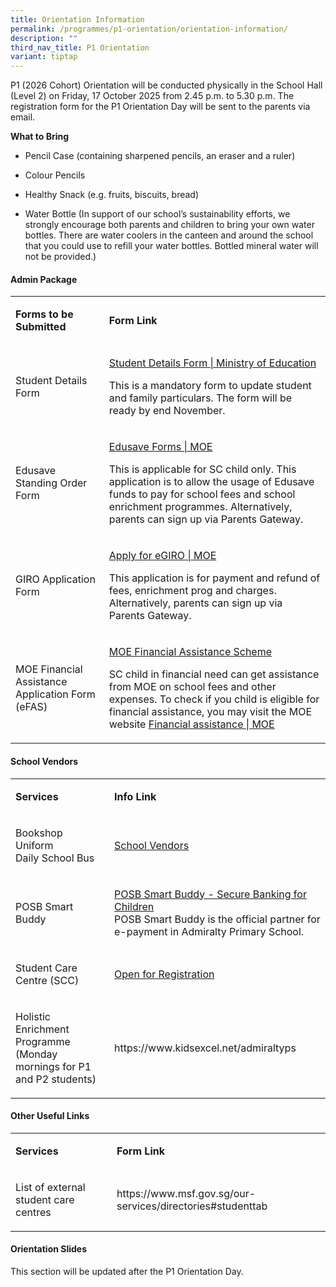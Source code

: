 ```yaml
---
title: Orientation Information
permalink: /programmes/p1-orientation/orientation-information/
description: ""
third_nav_title: P1 Orientation
variant: tiptap
---
```

<p>P1 (2026 Cohort) Orientation will be conducted physically in the School
Hall (Level 2) on Friday, 17 October 2025 from 2.45 p.m. to 5.30 p.m. The
registration form for the P1 Orientation Day will be sent to the parents
via email.</p>
<p><strong>What to Bring</strong>
</p>
<ul data-tight="true" class="tight">
<li>
<p>Pencil Case (containing sharpened pencils, an eraser and a ruler)</p>
</li>
<li>
<p>Colour Pencils</p>
</li>
<li>
<p>Healthy Snack (e.g. fruits, biscuits, bread)</p>
</li>
<li>
<p>Water Bottle (In support of our school’s sustainability efforts, we strongly
encourage both parents and children to bring your own water bottles. There
are water coolers in the canteen and around the school that you could use
to refill your water bottles. Bottled mineral water will not be provided.)</p>
</li>
</ul>
<h4>Admin Package</h4>
<table style="minWidth: 50px">
<colgroup>
<col>
<col>
</colgroup>
<tbody>
<tr>
<td rowspan="1" colspan="1">
<p><strong>Forms to be Submitted</strong>
</p>
</td>
<td rowspan="1" colspan="1">
<p><strong>Form Link</strong>
</p>
</td>
</tr>
<tr>
<td rowspan="1" colspan="1">
<p>Student Details Form</p>
</td>
<td rowspan="1" colspan="1">
<p><a href="https://pg.moe.edu.sg/forms/sdf" rel="noopener noreferrer nofollow" target="_blank">Student Details Form | Ministry of Education</a>
</p>
<p>This is a mandatory form to update student and family particulars. The
form will be ready by end November.</p>
</td>
</tr>
<tr>
<td rowspan="1" colspan="1">
<p>Edusave Standing Order Form</p>
</td>
<td rowspan="1" colspan="1">
<p><a href="https://www.moe.gov.sg/quick-links/forms" rel="noopener noreferrer nofollow" target="_blank">Edusave Forms | MOE</a>
</p>
<p>This is applicable for SC child only. This application is to allow the
usage of Edusave funds to pay for school fees and school enrichment programmes.
Alternatively, parents can sign up via Parents Gateway.</p>
</td>
</tr>
<tr>
<td rowspan="1" colspan="1">
<p>GIRO Application Form</p>
</td>
<td rowspan="1" colspan="1">
<p><a href="https://www.moe.gov.sg/financial-matters/fees/egiro/" rel="noopener noreferrer nofollow" target="_blank">Apply for eGIRO | MOE</a>
</p>
<p>This application is for payment and refund of fees, enrichment prog and
charges. Alternatively, parents can sign up via Parents Gateway.</p>
</td>
</tr>
<tr>
<td rowspan="1" colspan="1">
<p>MOE Financial Assistance Application Form (eFAS)</p>
</td>
<td rowspan="1" colspan="1">
<p><a href="https://www.admiraltypri.moe.edu.sg/general-information/moe-fas/" rel="noopener noreferrer nofollow" target="_blank">MOE Financial Assistance Scheme</a>
</p>
<p>SC child in financial need can get assistance from MOE on school fees
and other expenses. To check if you child is eligible for financial assistance,
you may visit the MOE website <a href="https://www.moe.gov.sg/financial-matters/financial-assistance" rel="noopener noreferrer nofollow" target="_blank">Financial assistance | MOE</a>
</p>
</td>
</tr>
</tbody>
</table>
<h4>School Vendors</h4>
<table style="minWidth: 50px">
<colgroup>
<col>
<col>
</colgroup>
<tbody>
<tr>
<td rowspan="1" colspan="1">
<p><strong>Services</strong>
</p>
</td>
<td rowspan="1" colspan="1">
<p><strong>Info Link</strong>
</p>
</td>
</tr>
<tr>
<td rowspan="3" colspan="1">
<p>Bookshop
<br>Uniform
<br>Daily School Bus</p>
</td>
<td rowspan="3" colspan="1">
<p><a href="https://www.admiraltypri.moe.edu.sg/general-information/school-vendors/" rel="noopener nofollow" target="_blank">School Vendors</a>
</p>
</td>
</tr>
<tr></tr>
<tr></tr>
<tr>
<td rowspan="1" colspan="1">
<p>POSB Smart Buddy</p>
</td>
<td rowspan="1" colspan="1">
<p><a href="https://www.posb.com.sg/personal/deposits/bank-with-ease/posb-smart-buddy" rel="noopener noreferrer nofollow" target="_blank">POSB Smart Buddy - Secure Banking for Children </a>
<br>POSB Smart Buddy is the official partner for e-payment in Admiralty Primary
School.</p>
</td>
</tr>
<tr>
<td rowspan="1" colspan="1">
<p>Student Care Centre (SCC)</p>
</td>
<td rowspan="1" colspan="1">
<p><a href="https://docs.google.com/forms/d/1O-J0HyEqyHJgEpJTEt1tmyPQ1UaMaO-cuskzsyLQ2gI/viewform?pli=1&amp;pli=1&amp;edit_requested=true" rel="noopener nofollow" target="_blank">Open for Registration</a>
</p>
</td>
</tr>
<tr>
<td rowspan="1" colspan="1">
<p>Holistic Enrichment Programme (Monday mornings for P1 and P2 students)</p>
</td>
<td rowspan="1" colspan="1">
<p><a rel="noopener noreferrer nofollow" target="_blank">https://www.kidsexcel.net/admiraltyps</a>
</p>
</td>
</tr>
</tbody>
</table>
<h4>Other Useful Links</h4>
<table style="minWidth: 50px">
<colgroup>
<col>
<col>
</colgroup>
<tbody>
<tr>
<td rowspan="1" colspan="1">
<p><strong>Services</strong>
</p>
</td>
<td rowspan="1" colspan="1">
<p><strong>Form Link</strong>
</p>
</td>
</tr>
<tr>
<td rowspan="1" colspan="1">
<p>List of external student care centres</p>
</td>
<td rowspan="1" colspan="1">
<p><a rel="noopener noreferrer nofollow" target="_blank">https://www.msf.gov.sg/our-services/directories#studenttab</a>
</p>
</td>
</tr>
</tbody>
</table>
<h4>Orientation Slides</h4>
<p>This section will be updated after the P1 Orientation Day.</p>
<p></p>
<p></p>